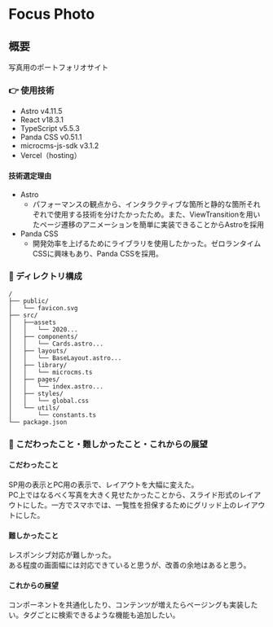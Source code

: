 # Focus Photo

## 概要

写真用のポートフォリオサイト

### 👉 使用技術

- Astro v4.11.5
- React v18.3.1
- TypeScript v5.5.3
- Panda CSS v0.51.1
- microcms-js-sdk v3.1.2
- Vercel（hosting）

#### 技術選定理由

- Astro
  - パフォーマンスの観点から、インタラクティブな箇所と静的な箇所それぞれで使用する技術を分けたかったため。また、ViewTransitionを用いたページ遷移のアニメーションを簡単に実装できることからAstroを採用
- Panda CSS
  - 開発効率を上げるためにライブラリを使用したかった。ゼロランタイムCSSに興味もあり、Panda CSSを採用。

### 🚀 ディレクトリ構成

```
/
├── public/
│   └── favicon.svg
├── src/
│   ├──assets
│   │   └── 2020...
│   ├── components/
│   │   └── Cards.astro...
│   ├── layouts/
│   │   └── BaseLayout.astro...
│   ├── library/
│   │   └── microcms.ts
│   ├── pages/
│   │   └── index.astro...
│   ├── styles/
│   │   └── global.css
│   └── utils/
│       └── constants.ts
└── package.json
```

### 🧞 こだわったこと・難しかったこと・これからの展望

#### こだわったこと

SP用の表示とPC用の表示で、レイアウトを大幅に変えた。</br>
PC上ではなるべく写真を大きく見せたかったことから、スライド形式のレイアウトにした。一方でスマホでは、一覧性を担保するためにグリッド上のレイアウトにした。

#### 難しかったこと

レスポンシブ対応が難しかった。</br>
ある程度の画面幅には対応できていると思うが、改善の余地はあると思う。

#### これからの展望

コンポーネントを共通化したり、コンテンツが増えたらページングも実装したい。タグごとに検索できるような機能も追加したい。
